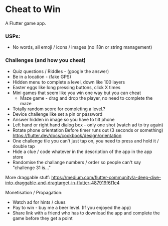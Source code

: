 # Cheat to Win

A Flutter game app.

### USPs:
- No words, all emoji / icons / images (no i18n or string management)

### Challenges (and how you cheat)
- Quiz questions / Riddles - (google the answer)
- Be in a location - (fake GPS)
- Hidden menu to complete a level, down like 100 layers
- Easter eggs like long pressing buttons, click X times
- Mini games that seem like you win one way but you can cheat
    - Maze game - drag and drop the player, no need to complete the maze
- Totally random score for completing a level.?
- Device challenge like set a pin or password
- Answer hidden in image so you have to tilt phone
- Left hand or right hand dialog box - only one shot (watch ad to try again)
- Rotate phone orientation Before timer runs out (3 seconds or something) https://flutter.dev/docs/cookbook/design/orientation
- One challenge tile you can't just tap on, you need to press and hold it / double tap
- Hide a clue / code whatever in the description of the app in the app store
- Randomise the challange numbers / order so people can't say "challenge 31 is..."

More draggable stuff: https://medium.com/flutter-community/a-deep-dive-into-draggable-and-dragtarget-in-flutter-487919f6f1e4


Monetisation / Propagation:
- Watch ad for hints / clues
- Pay to win - buy me a beer level. (If you enjoyed the app)
- Share link with a friend who has to download the app and complete the game before they get a point
